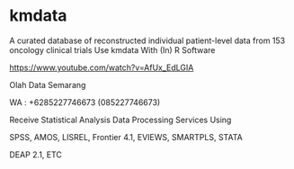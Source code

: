# kmdata
A curated database of reconstructed individual patient-level data from 153 oncology clinical trials Use kmdata With (In) R Software

https://www.youtube.com/watch?v=AfUx_EdLGIA

Olah Data Semarang

WA : +6285227746673 (085227746673)

Receive Statistical Analysis Data Processing Services Using

SPSS, AMOS, LISREL, Frontier 4.1, EVIEWS, SMARTPLS, STATA

DEAP 2.1, ETC
